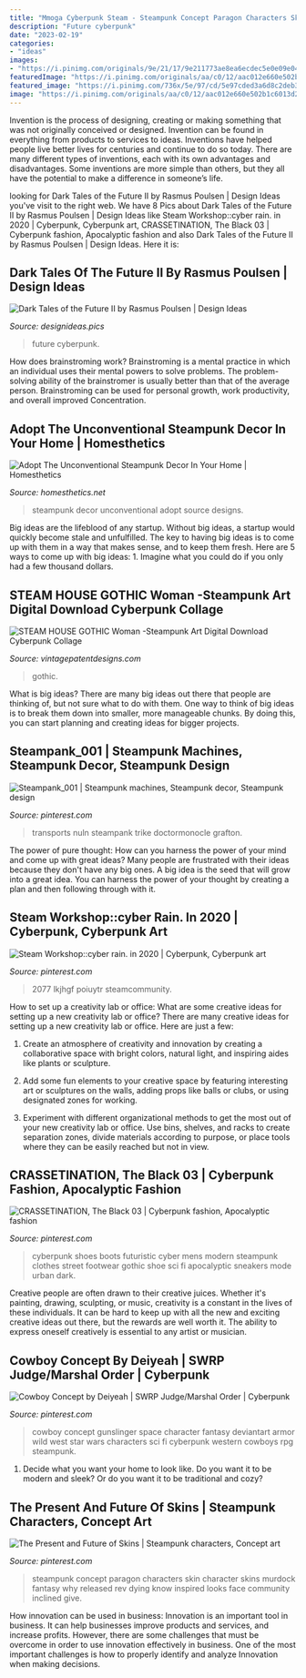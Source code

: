 ```yaml
---
title: "Mmoga Cyberpunk Steam - Steampunk Concept Paragon Characters Skin Character Skins Murdock Fantasy Why Released Rev Dying Know Inspired Looks Face Community Inclined Give"
description: "Future cyberpunk"
date: "2023-02-19"
categories:
- "ideas"
images:
- "https://i.pinimg.com/originals/9e/21/17/9e211773ae8ea6ecdec5e0e09e04cb3b.jpg"
featuredImage: "https://i.pinimg.com/originals/aa/c0/12/aac012e660e502b1c6013d2bfb428cb7.jpg"
featured_image: "https://i.pinimg.com/736x/5e/97/cd/5e97cded3a6d8c2deb3c478f7442f2a5--steam-punk.jpg"
image: "https://i.pinimg.com/originals/aa/c0/12/aac012e660e502b1c6013d2bfb428cb7.jpg"
---
```



Invention is the process of designing, creating or making something that was not originally conceived or designed. Invention can be found in everything from products to services to ideas. Inventions have helped people live better lives for centuries and continue to do so today. There are many different types of inventions, each with its own advantages and disadvantages. Some inventions are more simple than others, but they all have the potential to make a difference in someone’s life.

	

		
looking for Dark Tales of the Future II by Rasmus Poulsen | Design Ideas you've visit to the right web. We have 8 Pics about Dark Tales of the Future II by Rasmus Poulsen | Design Ideas like Steam Workshop::cyber rain. in 2020 | Cyberpunk, Cyberpunk art, CRASSETINATION, The Black 03 | Cyberpunk fashion, Apocalyptic fashion and also Dark Tales of the Future II by Rasmus Poulsen | Design Ideas. Here it is:
		
    
## Dark Tales Of The Future II By Rasmus Poulsen | Design Ideas

<img loading=lazy src="https://www.designideas.pics/wp-content/uploads/2016/02/Cyberpunk_City_Fullrez.jpg" onerror="this.onerror=null;this.src='https://tse3.mm.bing.net/th?id=OIP.Vc3ghuQaYwb9ICB_-q7OtAHaEK&amp;pid=15.1';" alt="Dark Tales of the Future II by Rasmus Poulsen | Design Ideas">

_Source: designideas.pics_

>future cyberpunk. 

	

How does brainstroming work?
Brainstroming is a mental practice in which an individual uses their mental powers to solve problems. The problem-solving ability of the brainstromer is usually better than that of the average person. Brainstroming can be used for personal growth, work productivity, and overall improved Concentration.

    
## Adopt The Unconventional Steampunk Decor In Your Home | Homesthetics

<img loading=lazy src="http://24.media.tumblr.com/9a6a160df5f9676f151d676a8d432f92/tumblr_n3vixfoMtm1s3hp12o1_1280.jpg" onerror="this.onerror=null;this.src='https://tse2.mm.bing.net/th?id=OIP.8SCWTTPVw5-5tPWT_ifOLAHaJM&amp;pid=15.1';" alt="Adopt The Unconventional Steampunk Decor In Your Home | Homesthetics">

_Source: homesthetics.net_

>steampunk decor unconventional adopt source designs. 

	

Big ideas are the lifeblood of any startup. Without big ideas, a startup would quickly become stale and unfulfilled. The key to having big ideas is to come up with them in a way that makes sense, and to keep them fresh. Here are 5 ways to come up with big ideas: 1. Imagine what you could do if you only had a few thousand dollars.

    
## STEAM HOUSE GOTHIC Woman -Steampunk Art Digital Download Cyberpunk Collage

<img loading=lazy src="https://i.etsystatic.com/16294148/r/il/1de8cb/2107691688/il_fullxfull.2107691688_obyx.jpg" onerror="this.onerror=null;this.src='https://tse2.mm.bing.net/th?id=OIP.y3CooLZ6Y6uRAG5ARMdjUAHaJ4&amp;pid=15.1';" alt="STEAM HOUSE GOTHIC Woman -Steampunk Art Digital Download Cyberpunk Collage">

_Source: vintagepatentdesigns.com_

>gothic. 

	

What is big ideas?
There are many big ideas out there that people are thinking of, but not sure what to do with them. One way to think of big ideas is to break them down into smaller, more manageable chunks. By doing this, you can start planning and creating ideas for bigger projects.

    
## Steampank_001 | Steampunk Machines, Steampunk Decor, Steampunk Design

<img loading=lazy src="https://i.pinimg.com/736x/5e/97/cd/5e97cded3a6d8c2deb3c478f7442f2a5--steam-punk.jpg" onerror="this.onerror=null;this.src='https://tse4.mm.bing.net/th?id=OIP.iwocpUUEIWPqS3XGNWVRagHaFj&amp;pid=15.1';" alt="Steampank_001 | Steampunk machines, Steampunk decor, Steampunk design">

_Source: pinterest.com_

>transports nuln steampank trike doctormonocle grafton. 

	

The power of pure thought: How can you harness the power of your mind and come up with great ideas?
Many people are frustrated with their ideas because they don't have any big ones. A big idea is the seed that will grow into a great idea. You can harness the power of your thought by creating a plan and then following through with it.

    
## Steam Workshop::cyber Rain. In 2020 | Cyberpunk, Cyberpunk Art

<img loading=lazy src="https://i.pinimg.com/736x/9f/95/1f/9f951f1e2850ecb94148a6a43dd24754.jpg" onerror="this.onerror=null;this.src='https://tse4.mm.bing.net/th?id=OIP.2xE4_hIYoIvoPXPF5hDQ2gHaHa&amp;pid=15.1';" alt="Steam Workshop::cyber rain. in 2020 | Cyberpunk, Cyberpunk art">

_Source: pinterest.com_

>2077 lkjhgf poiuytr steamcommunity. 

	

How to set up a creativity lab or office: What are some creative ideas for setting up a new creativity lab or office?
There are many creative ideas for setting up a new creativity lab or office. Here are just a few: 
1. Create an atmosphere of creativity and innovation by creating a collaborative space with bright colors, natural light, and inspiring aides like plants or sculpture.

2. Add some fun elements to your creative space by featuring interesting art or sculptures on the walls, adding props like balls or clubs, or using designated zones for working.

3. Experiment with different organizational methods to get the most out of your new creativity lab or office. Use bins, shelves, and racks to create separation zones, divide materials according to purpose, or place tools where they can be easily reached but not in view.

    
## CRASSETINATION, The Black 03 | Cyberpunk Fashion, Apocalyptic Fashion

<img loading=lazy src="https://i.pinimg.com/originals/aa/c0/12/aac012e660e502b1c6013d2bfb428cb7.jpg" onerror="this.onerror=null;this.src='https://tse4.mm.bing.net/th?id=OIP.LM3M77ZkPBLrmLi7TNvNowHaLI&amp;pid=15.1';" alt="CRASSETINATION, The Black 03 | Cyberpunk fashion, Apocalyptic fashion">

_Source: pinterest.com_

>cyberpunk shoes boots futuristic cyber mens modern steampunk clothes street footwear gothic shoe sci fi apocalyptic sneakers mode urban dark. 

	

Creative people are often drawn to their creative juices. Whether it's painting, drawing, sculpting, or music, creativity is a constant in the lives of these individuals. It can be hard to keep up with all the new and exciting creative ideas out there, but the rewards are well worth it. The ability to express oneself creatively is essential to any artist or musician.

    
## Cowboy Concept By Deiyeah | SWRP Judge/Marshal Order | Cyberpunk

<img loading=lazy src="https://i.pinimg.com/736x/b9/13/27/b9132735e045bc4148072ee6d580777b--wild-west-cowboys.jpg?b=t" onerror="this.onerror=null;this.src='https://tse3.mm.bing.net/th?id=OIP.aiDc8GrK9U2Oc7r1BlGCBwHaKd&amp;pid=15.1';" alt="Cowboy Concept by Deiyeah | SWRP Judge/Marshal Order | Cyberpunk">

_Source: pinterest.com_

>cowboy concept gunslinger space character fantasy deviantart armor wild west star wars characters sci fi cyberpunk western cowboys rpg steampunk. 

	

1. Decide what you want your home to look like. Do you want it to be modern and sleek? Or do you want it to be traditional and cozy?

    
## The Present And Future Of Skins | Steampunk Characters, Concept Art

<img loading=lazy src="https://i.pinimg.com/originals/9e/21/17/9e211773ae8ea6ecdec5e0e09e04cb3b.jpg" onerror="this.onerror=null;this.src='https://tse4.mm.bing.net/th?id=OIP.fmJjJ6PeS5jP_KuRbfQzCAHaJ4&amp;pid=15.1';" alt="The Present and Future of Skins | Steampunk characters, Concept art">

_Source: pinterest.com_

>steampunk concept paragon characters skin character skins murdock fantasy why released rev dying know inspired looks face community inclined give. 

	

How innovation can be used in business:
Innovation is an important tool in business. It can help businesses improve products and services, and increase profits. However, there are some challenges that must be overcome in order to use innovation effectively in business. One of the most important challenges is how to properly identify and analyze Innovation when making decisions.

